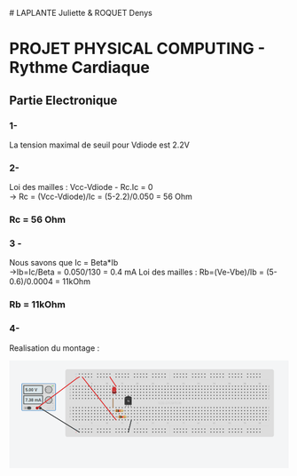 # LAPLANTE Juliette & ROQUET Denys

# PROJET PHYSICAL COMPUTING - Rythme Cardiaque

## Partie Electronique

### 1-
La tension maximal de seuil pour Vdiode est 2.2V

### 2-

Loi des mailles : Vcc-Vdiode - Rc.Ic = 0</br>
-> Rc = (Vcc-Vdiode)/Ic = (5-2.2)/0.050 = 56 Ohm 
### Rc = 56 Ohm

### 3 -
Nous savons que Ic = Beta*Ib</br>
->Ib=Ic/Beta = 0.050/130 = 0.4 mA
Loi des mailles : Rb=(Ve-Vbe)/Ib = (5-0.6)/0.0004 = 11kOhm
### Rb = 11kOhm

### 4-

Realisation du montage : 

![Alt text](https://raw.githubusercontent.com/ElectrozDen/POLYTECH/master/PROJET/img.png "")
